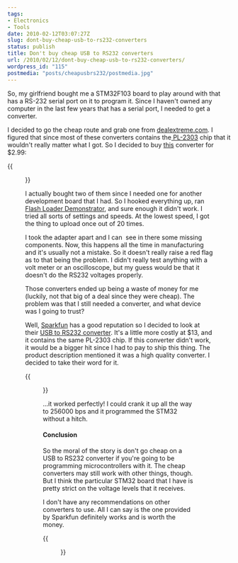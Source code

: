 ```yaml
---
tags:
- Electronics
- Tools
date: 2010-02-12T03:07:27Z
slug: dont-buy-cheap-usb-to-rs232-converters
status: publish
title: Don't buy cheap USB to RS232 converters
url: /2010/02/12/dont-buy-cheap-usb-to-rs232-converters/
wordpress_id: "115"
postmedia: "posts/cheapusbrs232/postmedia.jpg"
---
```


So, my girlfriend bought me a STM32F103 board to play around with that has a RS-232 serial port on it to program it. Since I haven't owned any computer in the last few years that has a serial port, I needed to get a converter.
<!--more-->

I decided to go the cheap route and grab one from [dealextreme.com](http://www.dealextreme.com/). I figured that since most of these converters contains the[ PL-2303](http://www.prolific.com.tw/eng/Products.asp?ID=59) chip that it wouldn't really matter what I got. So I decided to buy [this](http://www.dealextreme.com/details.dx/sku.24512) converter for $2.99:

{{<figure src="http://farm3.static.flickr.com/2711/4350174817_d0137a5572_o.jpg" title="Bad converter">}}

I actually bought two of them since I needed one for another development board that I had. So I hooked everything up, ran [Flash Loader Demonstrator](http://www.st.com/mcu/familiesdocs-110.html), and sure enough it didn't work. I tried all sorts of settings and speeds. At the lowest speed, I got the thing to upload once out of 20 times.

I took the adapter apart and I can  see in there some missing components. Now, this happens all the time in manufacturing and it's usually not a mistake. So it doesn't really raise a red flag as to that being the problem. I didn't really test anything with a volt meter or an oscilloscope, but my guess would be that it doesn't do the RS232 voltages properly.

Those converters ended up being a waste of money for me (luckily, not that big of a deal since they were cheap). The problem was that I still needed a converter, and what device was I going to trust?

Well, [Sparkfun](http://www.sparkfun.com/) has a good reputation so I decided to look at their [USB to RS232 converter](http://www.sparkfun.com/commerce/product_info.php?products_id=8580). It's a little more costly at $13, and it contains the same PL-2303 chip. If this converter didn't work, it would be a bigger hit since I had to pay to ship this thing. The product description mentioned it was a high quality converter. I decided to take their word for it.

{{<figure src="http://farm3.static.flickr.com/2718/4350921018_8b1b8aed24_o.jpg" title="Good converter">}}

...it worked perfectly! I could crank it up all the way to 256000 bps and it programmed the STM32 without a hitch.


#### Conclusion


So the moral of the story is don't go cheap on a USB to RS232 converter if you're going to be programming microcontrollers with it. The cheap converters may still work with other things, though. But I think the particular STM32 board that I have is pretty strict on the voltage levels that it receives.

I don't have any recommendations on other converters to use. All I can say is the one provided by Sparkfun definitely works and is worth the money.

{{<figure src="http://farm5.static.flickr.com/4040/4350236425_fd92055425_o.jpg" title="STM32F103">}}
